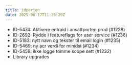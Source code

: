 ```yaml
---
title: idporten
date: 2025-06-17T11:35:20Z
---
```

- ID-5474: Aktivere entraid i ansattporten prod (#1238)
- ID-2692: Rydde i featureflags for user service (#1236)
- ID-5183: nytt navn og tekster til email login (#1235)
- ID-5469: ny acr verdi for minidsi (#1234)
- ID-5459: ikke logge tomme scope sett (#1232)
- Library upgrades

